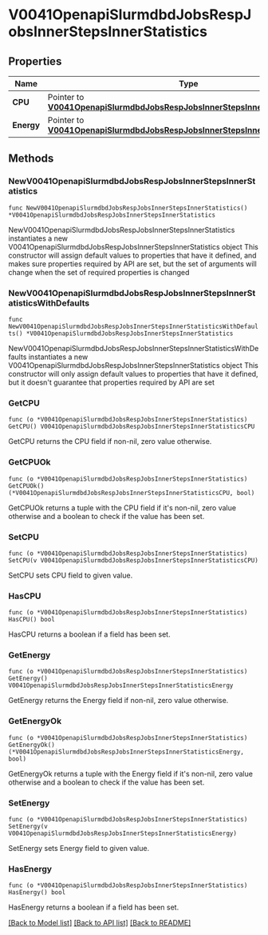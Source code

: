 # V0041OpenapiSlurmdbdJobsRespJobsInnerStepsInnerStatistics

## Properties

Name | Type | Description | Notes
------------ | ------------- | ------------- | -------------
**CPU** | Pointer to [**V0041OpenapiSlurmdbdJobsRespJobsInnerStepsInnerStatisticsCPU**](V0041OpenapiSlurmdbdJobsRespJobsInnerStepsInnerStatisticsCPU.md) |  | [optional] 
**Energy** | Pointer to [**V0041OpenapiSlurmdbdJobsRespJobsInnerStepsInnerStatisticsEnergy**](V0041OpenapiSlurmdbdJobsRespJobsInnerStepsInnerStatisticsEnergy.md) |  | [optional] 

## Methods

### NewV0041OpenapiSlurmdbdJobsRespJobsInnerStepsInnerStatistics

`func NewV0041OpenapiSlurmdbdJobsRespJobsInnerStepsInnerStatistics() *V0041OpenapiSlurmdbdJobsRespJobsInnerStepsInnerStatistics`

NewV0041OpenapiSlurmdbdJobsRespJobsInnerStepsInnerStatistics instantiates a new V0041OpenapiSlurmdbdJobsRespJobsInnerStepsInnerStatistics object
This constructor will assign default values to properties that have it defined,
and makes sure properties required by API are set, but the set of arguments
will change when the set of required properties is changed

### NewV0041OpenapiSlurmdbdJobsRespJobsInnerStepsInnerStatisticsWithDefaults

`func NewV0041OpenapiSlurmdbdJobsRespJobsInnerStepsInnerStatisticsWithDefaults() *V0041OpenapiSlurmdbdJobsRespJobsInnerStepsInnerStatistics`

NewV0041OpenapiSlurmdbdJobsRespJobsInnerStepsInnerStatisticsWithDefaults instantiates a new V0041OpenapiSlurmdbdJobsRespJobsInnerStepsInnerStatistics object
This constructor will only assign default values to properties that have it defined,
but it doesn't guarantee that properties required by API are set

### GetCPU

`func (o *V0041OpenapiSlurmdbdJobsRespJobsInnerStepsInnerStatistics) GetCPU() V0041OpenapiSlurmdbdJobsRespJobsInnerStepsInnerStatisticsCPU`

GetCPU returns the CPU field if non-nil, zero value otherwise.

### GetCPUOk

`func (o *V0041OpenapiSlurmdbdJobsRespJobsInnerStepsInnerStatistics) GetCPUOk() (*V0041OpenapiSlurmdbdJobsRespJobsInnerStepsInnerStatisticsCPU, bool)`

GetCPUOk returns a tuple with the CPU field if it's non-nil, zero value otherwise
and a boolean to check if the value has been set.

### SetCPU

`func (o *V0041OpenapiSlurmdbdJobsRespJobsInnerStepsInnerStatistics) SetCPU(v V0041OpenapiSlurmdbdJobsRespJobsInnerStepsInnerStatisticsCPU)`

SetCPU sets CPU field to given value.

### HasCPU

`func (o *V0041OpenapiSlurmdbdJobsRespJobsInnerStepsInnerStatistics) HasCPU() bool`

HasCPU returns a boolean if a field has been set.

### GetEnergy

`func (o *V0041OpenapiSlurmdbdJobsRespJobsInnerStepsInnerStatistics) GetEnergy() V0041OpenapiSlurmdbdJobsRespJobsInnerStepsInnerStatisticsEnergy`

GetEnergy returns the Energy field if non-nil, zero value otherwise.

### GetEnergyOk

`func (o *V0041OpenapiSlurmdbdJobsRespJobsInnerStepsInnerStatistics) GetEnergyOk() (*V0041OpenapiSlurmdbdJobsRespJobsInnerStepsInnerStatisticsEnergy, bool)`

GetEnergyOk returns a tuple with the Energy field if it's non-nil, zero value otherwise
and a boolean to check if the value has been set.

### SetEnergy

`func (o *V0041OpenapiSlurmdbdJobsRespJobsInnerStepsInnerStatistics) SetEnergy(v V0041OpenapiSlurmdbdJobsRespJobsInnerStepsInnerStatisticsEnergy)`

SetEnergy sets Energy field to given value.

### HasEnergy

`func (o *V0041OpenapiSlurmdbdJobsRespJobsInnerStepsInnerStatistics) HasEnergy() bool`

HasEnergy returns a boolean if a field has been set.


[[Back to Model list]](../README.md#documentation-for-models) [[Back to API list]](../README.md#documentation-for-api-endpoints) [[Back to README]](../README.md)


